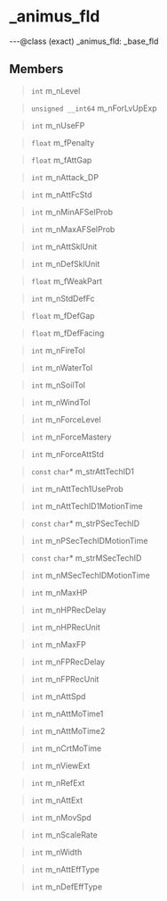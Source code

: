 # _animus_fld

---@class (exact) _animus_fld: _base_fld
 
## Members
 
> `int` m_nLevel
 
> `unsigned __int64` m_nForLvUpExp
 
> `int` m_nUseFP
 
> `float` m_fPenalty
 
> `float` m_fAttGap
 
> `int` m_nAttack_DP
 
> `int` m_nAttFcStd
 
> `int` m_nMinAFSelProb
 
> `int` m_nMaxAFSelProb
 
> `int` m_nAttSklUnit
 
> `int` m_nDefSklUnit
 
> `float` m_fWeakPart
 
> `int` m_nStdDefFc
 
> `float` m_fDefGap
 
> `float` m_fDefFacing
 
> `int` m_nFireTol
 
> `int` m_nWaterTol
 
> `int` m_nSoilTol
 
> `int` m_nWindTol
 
> `int` m_nForceLevel
 
> `int` m_nForceMastery
 
> `int` m_nForceAttStd
 
> `const` `char`* m_strAttTechID1
 
> `int` m_nAttTech1UseProb
 
> `int` m_nAttTechID1MotionTime
 
> `const` `char`* m_strPSecTechID
 
> `int` m_nPSecTechIDMotionTime
 
> `const` `char`* m_strMSecTechID
 
> `int` m_nMSecTechIDMotionTime
 
> `int` m_nMaxHP
 
> `int` m_nHPRecDelay
 
> `int` m_nHPRecUnit
 
> `int` m_nMaxFP
 
> `int` m_nFPRecDelay
 
> `int` m_nFPRecUnit
 
> `int` m_nAttSpd
 
> `int` m_nAttMoTime1
 
> `int` m_nAttMoTime2
 
> `int` m_nCrtMoTime
 
> `int` m_nViewExt
 
> `int` m_nRefExt
 
> `int` m_nAttExt
 
> `int` m_nMovSpd
 
> `int` m_nScaleRate
 
> `int` m_nWidth
 
> `int` m_nAttEffType
 
> `int` m_nDefEffType
 
